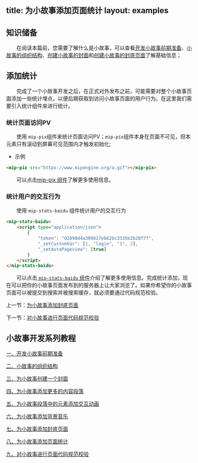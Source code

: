 title: 为小故事添加页面统计
layout: examples
---

## 知识储备

​​&emsp;&emsp;在阅读本篇前，您需要了解什么是小故事，可以查看[开发小故事前期准备](/doc/story/add-story-before.html)、[小故事的组织结构](/doc/story/story-organization-structure.html)、[创建小故事的封面](/doc/story/add-story-cover.html)和[创建小故事的封底页面](/doc/story/add-story-end.html)了解基础信息；

## 添加统计

​​​&emsp;&emsp;完成了一个小故事开发之后，在正式对外发布之前，可能需要对整个小故事页面添加一些统计埋点，以便后期获取到访问小故事页面的用户行为。在这里我们需要引入统计组件来进行统计。

### 统计页面访问PV

​​&emsp;&emsp;使用 `mip-pix`组件来统计页面访问PV；`mip-pix`组件本身在页面不可见，但本元素只有滚动到屏幕可见范围内才触发初始化;

- 示例

```html
<mip-pix src="https://www.mipengine.org/a.gif"></mip-pix>
```

​​&emsp;&emsp;可以点击[mip-pix 组件](/examples/mip/mip-pix.html)了解更多使用信息。

### 统计用户的交互行为

​​&emsp;&emsp;使用 `mip-stats-baidu` 组件统计用户的交互行为

```html
<mip-stats-baidu>
    <script type="application/json">
        {
            "token": "02890d4a309827eb62bc3335b2b28f7f",
            "_setCustomVar": [1, "login", "1", 2],
            "_setAutoPageview": [true]
        }
    </script>
</mip-stats-baidu>
```

​​&emsp;&emsp;可以点击[ `mip-stats-baidu` 组件](/examples/mip-extensions/mip-stats-baidu.html)介绍了解更多使用信息。完成统计添加，现在可以把你的小故事页面发布到的服务器上让大家浏览了。如果你希望你的小故事页面可以被提交到搜索并被搜索缓存，就必须要通过代码规范校验。

上一节：[为小故事添加封底页面](/doc/story/add-story-end.html)

下一节：[对小故事进行页面代码规范校验](/doc/story/add-story-validate.html)


## 小故事开发系列教程

[一、开发小故事前期准备](/doc/story/add-story-before.html)

[二、小故事的组织结构](/doc/story/story-organization-structure.html)

[三、为小故事创建一个封面](/doc/story/add-story-cover.html)

[四、为小故事添加更多的内容段落](/doc/story/add-story-section.html)

[五、为小故事段落中的元素添加交互动画](/doc/story/add-story-animation.html)

[六、为小故事添加背景音乐](/doc/story/add-story-music.html)

[七、为小故事添加封底页面](/doc/story/add-story-end.html)

[八、为小故事添加页面统计](/doc/story/add-story-pix.html)

[九、对小故事进行页面代码规范校验](/doc/story/add-story-validate.html)

